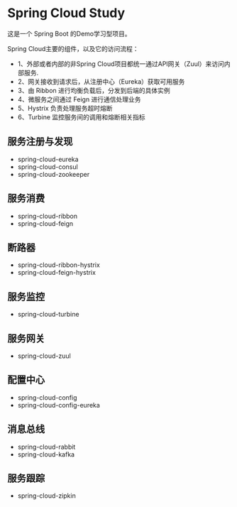 # Spring Cloud Study

这是一个 Spring Boot 的Demo学习型项目。

Spring Cloud主要的组件，以及它的访问流程：

* 1、外部或者内部的非Spring Cloud项目都统一通过API网关（Zuul）来访问内部服务.
* 2、网关接收到请求后，从注册中心（Eureka）获取可用服务
* 3、由 Ribbon 进行均衡负载后，分发到后端的具体实例
* 4、微服务之间通过 Feign 进行通信处理业务
* 5、Hystrix 负责处理服务超时熔断
* 6、Turbine 监控服务间的调用和熔断相关指标


## 服务注册与发现

* spring-cloud-eureka
* spring-cloud-consul
* spring-cloud-zookeeper

## 服务消费

* spring-cloud-ribbon
* spring-cloud-feign

## 断路器

* spring-cloud-ribbon-hystrix
* spring-cloud-feign-hystrix

## 服务监控

* spring-cloud-turbine


## 服务网关

* spring-cloud-zuul

## 配置中心

* spring-cloud-config
* spring-cloud-config-eureka

## 消息总线

* spring-cloud-rabbit
* spring-cloud-kafka

## 服务跟踪

* spring-cloud-zipkin

